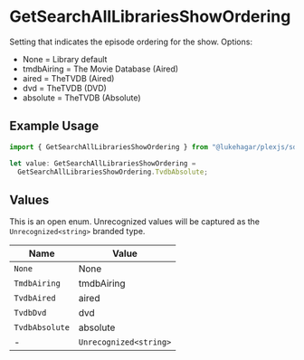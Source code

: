 # GetSearchAllLibrariesShowOrdering

Setting that indicates the episode ordering for the show.
Options:
  - None = Library default
  - tmdbAiring = The Movie Database (Aired)
  - aired = TheTVDB (Aired)
  - dvd = TheTVDB (DVD)
  - absolute = TheTVDB (Absolute)


## Example Usage

```typescript
import { GetSearchAllLibrariesShowOrdering } from "@lukehagar/plexjs/sdk/models/operations";

let value: GetSearchAllLibrariesShowOrdering =
  GetSearchAllLibrariesShowOrdering.TvdbAbsolute;
```

## Values

This is an open enum. Unrecognized values will be captured as the `Unrecognized<string>` branded type.

| Name                   | Value                  |
| ---------------------- | ---------------------- |
| `None`                 | None                   |
| `TmdbAiring`           | tmdbAiring             |
| `TvdbAired`            | aired                  |
| `TvdbDvd`              | dvd                    |
| `TvdbAbsolute`         | absolute               |
| -                      | `Unrecognized<string>` |